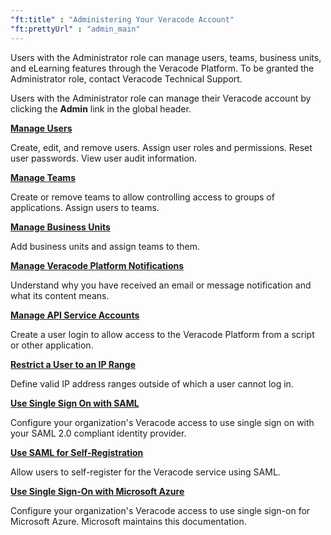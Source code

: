 ```yaml
---
"ft:title" : "Administering Your Veracode Account"
"ft:prettyUrl" : "admin_main"
---
```


Users with the Administrator role can manage users, teams, business units, and eLearning features through the Veracode Platform. To be granted the Administrator role, contact Veracode Technical Support.

Users with the Administrator role can manage their Veracode account by clicking the **Admin** link in the global header.

**[Manage Users](https://docs.veracode.com/r/admin_user)**

Create, edit, and remove users. Assign user roles and permissions. Reset user passwords. View user audit information.

**[Manage Teams](https://docs.veracode.com/r/admin_team)**

Create or remove teams to allow controlling access to groups of applications. Assign users to teams.

**[Manage Business Units](https://docs.veracode.com/r/t_add_business_unit)**

Add business units and assign teams to them.

**[Manage Veracode Platform Notifications](https://docs.veracode.com/r/c_email_notifications)**

Understand why you have received an email or message notification and what its content means.

**[Manage API Service Accounts](https://docs.veracode.com/r/admin_api)**

Create a user login to allow access to the Veracode Platform from a script or other application.

**[Restrict a User to an IP Range](https://docs.veracode.com/r/admin_ip)**

Define valid IP address ranges outside of which a user cannot log in.

**[Use Single Sign On with SAML](https://docs.veracode.com/r/about_saml)**

Configure your organization's Veracode access to use single sign on with your SAML 2.0 compliant identity provider.

**[Use SAML for Self-Registration](https://docs.veracode.com/r/about_saml_selfregister)**

Allow users to self-register for the Veracode service using SAML.

**[Use Single Sign-On with Microsoft Azure](https://azure.microsoft.com/en-us/documentation/articles/active-directory-saas-veracode-tutorial)**

Configure your organization's Veracode access to use single sign-on for Microsoft Azure. Microsoft maintains this documentation.

